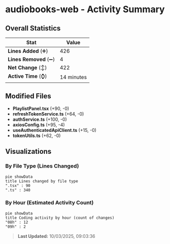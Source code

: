 # audiobooks-web - Activity Summary 

## Overall Statistics

| Stat                   | Value                                                             |
| ---------------------- | ----------------------------------------------------------------- |
| **Lines Added** (➕)   | 426                                          |
| **Lines Removed** (➖) | 4                                        |
| **Net Change** (↕)    | 422                |
| **Active Time** (⌚)   | 14 minutes |


## Modified Files
- **PlaylistPanel.tsx** (+90, -0)
- **refreshTokenService.ts** (+64, -0)
- **authService.ts** (+100, -0)
- **axiosConfig.ts** (+95, -4)
- **useAuthenticatedApiClient.ts** (+15, -0)
- **tokenUtils.ts** (+62, -0)

## Visualizations

### By File Type (Lines Changed)

```mermaid
pie showData
title Lines changed by file type
".tsx" : 90
".ts" : 340
```

### By Hour (Estimated Activity Count)

```mermaid
pie showData
title Coding activity by hour (count of changes)
"08h" : 12
"09h" : 2
```


> **Last Updated:** 10/03/2025, 09:03:36